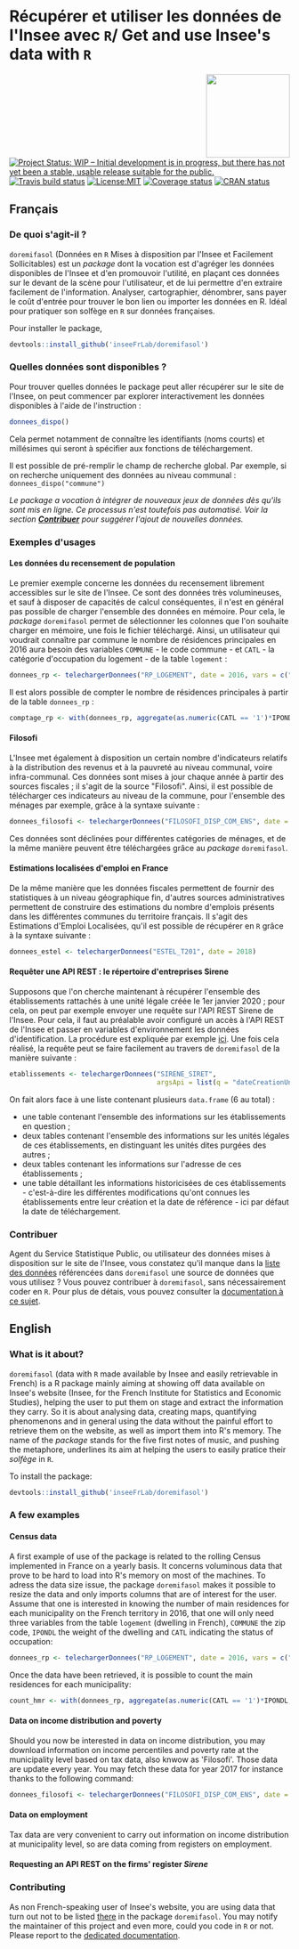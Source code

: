 # Récupérer et utiliser les données de l'Insee avec `R`/ Get and use Insee's data with `R`

<img src="https://github.com/inseeFrLab/doremifasol/raw/master/inst/sticker/hex_logo_v2.png" width="150" height="150" align="right"/>

<!-- badges: start -->
[![Project Status: WIP – Initial development is in progress, but there has not yet been a stable, usable release suitable for the public.](https://www.repostatus.org/badges/latest/wip.svg)](https://www.repostatus.org/#wip)
[![Travis build status](https://travis-ci.org/InseeFrLab/DoReMIFaSol.svg?branch=master)](https://travis-ci.org/inseeFrLab/doremifasol)
[![License:MIT](https://img.shields.io/badge/License-MIT-yellow.svg)](https://opensource.org/licenses/MIT)
[![Coverage status](https://codecov.io/gh/InseeFrLab/DoReMIFaSol/branch/master/graph/badge.svg?token=FM7HW4DSW5)](https://codecov.io/gh/InseeFrLab/DoReMIFaSol)
[![CRAN status](https://www.r-pkg.org/badges/version/doremifasol)](https://cran.r-project.org/package=doremifasol)
<!-- badges: end -->

## Français

### De quoi s'agit-il ?

`doremifasol` (Données en `R` Mises à disposition par l'Insee et Facilement Sollicitables) est un _package_ dont la vocation est d'agréger les données disponibles de l'Insee et d'en promouvoir l'utilité, en plaçant ces données sur le devant de la scène pour l'utilisateur, et de lui permettre d'en extraire facilement de l'information. Analyser, cartographier, dénombrer, sans payer le coût d'entrée pour trouver le bon lien ou importer les données en R. Idéal pour pratiquer son solfège en `R` sur données françaises.

Pour installer le package,

```r
devtools::install_github('inseeFrLab/doremifasol')
```

### Quelles données sont disponibles ?

Pour trouver quelles données le package peut aller récupérer sur le site de l'Insee, on peut commencer par explorer interactivement les données disponibles à l'aide de l'instruction :
```r
donnees_dispo()
```

Cela permet notamment de connaître les identifiants (noms courts) et millésimes qui seront à spécifier aux fonctions de téléchargement.

Il est possible de pré-remplir le champ de recherche global. Par exemple, si on recherche uniquement des données au niveau communal : `donnees_dispo("commune")
`

_Le package a vocation à intégrer de nouveaux jeux de données dès qu'ils sont mis en ligne. Ce processus n'est toutefois pas automatisé. Voir la section **<a href=#contribuer>Contribuer</a>** pour suggérer l'ajout de nouvelles données._

### Exemples d'usages

#### Les données du recensement de population

Le premier exemple concerne les données du recensement librement accessibles sur le site de l'Insee. Ce sont des données très volumineuses, et sauf à disposer de capacités de calcul conséquentes, il n'est en général pas possible de charger l'ensemble des données en mémoire. Pour cela, le _package_ `doremifasol` permet de sélectionner les colonnes que l'on souhaite charger en mémoire, une fois le fichier téléchargé. Ainsi, un utilisateur qui voudrait connaître par commune le nombre de résidences principales en 2016 aura besoin des variables `COMMUNE` - le code commune - et `CATL` - la catégorie d'occupation du logement - de la table `logement` :

```r
donnees_rp <- telechargerDonnees("RP_LOGEMENT", date = 2016, vars = c("COMMUNE", "IPONDL", "CATL"))
```

Il est alors possible de compter le nombre de résidences principales à partir de la table `donnees_rp` :

```r
comptage_rp <- with(donnees_rp, aggregate(as.numeric(CATL == '1')*IPONDL, list(COMMUNE), sum))
```

#### Filosofi

L'Insee met également à disposition un certain nombre d'indicateurs relatifs à la distribution des revenus et à la pauvreté au niveau communal, voire infra-communal. Ces données sont mises à jour chaque année à partir des sources fiscales ; il s'agit de la source "Filosofi". Ainsi, il est possible de télécharger ces indicateurs au niveau de la commune, pour l'ensemble des ménages par exemple, grâce à la syntaxe suivante :

```r
donnees_filosofi <- telechargerDonnees("FILOSOFI_DISP_COM_ENS", date = 2017)
```

Ces données sont déclinées pour différentes catégories de ménages, et de la même manière peuvent être téléchargées grâce au _package_ `doremifasol`.

#### Estimations localisées d'emploi en France

De la même manière que les données fiscales permettent de fournir des statistiques à un niveau géographique fin, d'autres sources administratives permettent de construire des estimations du nombre d'emplois présents dans les différentes communes du territoire français. Il s'agit des Estimations d'Emploi Localisées, qu'il est possible de récupérer en `R` grâce à la syntaxe suivante :

```r
donnees_estel <- telechargerDonnees("ESTEL_T201", date = 2018)
```

#### Requêter une API REST : le répertoire d'entreprises Sirene

Supposons que l'on cherche maintenant à récupérer l'ensemble des établissements rattachés à une unité légale créée le 1er janvier 2020 ; pour cela, on peut par exemple envoyer une requête sur l'API REST Sirene de l'Insee. Pour cela, il faut au préalable avoir configuré un accès à l'API REST de l'Insee et passer en variables d'environnement les données d'identification. La procédure est expliquée par exemple [ici](https://github.com/InseeFrLab/apinsee#exemple). Une fois cela réalisé, la requête peut se faire facilement au travers de `doremifasol` de la manière suivante :

```r
etablissements <- telechargerDonnees("SIRENE_SIRET", 
                                     argsApi = list(q = "dateCreationUniteLegale:2020-01-01"))
```

On fait alors face à une liste contenant plusieurs `data.frame` (6 au total) :
* une table contenant l'ensemble des informations sur les établissements en question ;
* deux tables contenant l'ensemble des informations sur les unités légales de ces établissements, en distinguant les unités dites purgées des autres ;
* deux tables contenant les informations sur l'adresse de ces établissements ;
* une table détaillant les informations historicisées de ces établissements - c'est-à-dire les différentes modifications qu'ont connues les établissements entre leur création et la date de référence - ici par défaut la date de téléchargement.

### Contribuer

Agent du Service Statistique Public, ou utilisateur des données mises à disposition sur le site de l'Insee, vous constatez qu'il manque dans la [liste des données](https://github.com/pierre-lamarche/DoReMIFaSol/blob/master/data-raw/liste_donnees.csv) référencées dans `doremifasol` une source de données que vous utilisez ? Vous pouvez contribuer à `doremifasol`, sans nécessairement coder en `R`. Pour plus de détais, vous pouvez consulter la [documentation à ce sujet](https://github.com/pierre-lamarche/DoReMIFaSol/blob/master/CONTRIBUTING.md).


## English

### What is it about?

`doremifasol` (data with `R` made available by Insee and easily retrievable in French) is a R package mainly aiming at showing off data available on Insee's website (Insee, for the French Institute for Statistics and Economic Studies), helping the user to put them on stage and extract the information they carry. So it is about analysing data, creating maps, quantifying phenomenons and in general using the data without the painful effort to retrieve them on the website, as well as import them into R's memory. The name of the _package_ stands for the five first notes of music, and pushing the metaphore, underlines its aim at helping the users to easily pratice their _solfège_ in `R`.

To install the package:

```r
devtools::install_github('inseeFrLab/doremifasol')
```

### A few examples

#### Census data

A first example of use of the package is related to the rolling Census implemented in France on a yearly basis. It concerns voluminous data that prove to be hard to load into R's memory on most of the machines. To adress the data size issue, the package `doremifasol` makes it possible to resize the data and only imports columns that are of interest for the user. Assume that one is interested in knowing the number of main residences for each municipality on the French territory in 2016, that one will only need three variables from the table `logement` (dwelling in French), `COMMUNE` the zip code, `IPONDL` the weight of the dwelling and `CATL` indicating the status of occupation:

```r
donnees_rp <- telechargerDonnees("RP_LOGEMENT", date = 2016, vars = c("COMMUNE", "IPONDL", "CATL"))
```

Once the data have been retrieved, it is possible to count the main residences for each municipality:

```r
count_hmr <- with(donnees_rp, aggregate(as.numeric(CATL == '1')*IPONDL, list(COMMUNE), sum))
```

#### Data on income distribution and poverty

Should you now be interested in data on income distribution, you may download information on income percentiles and poverty rate at the municipality level based on tax data, also knwow as 'Filosofi'. Those data are update every year. You may fetch these data for year 2017 for instance thanks to the following command:

```r
donnees_filosofi <- telechargerDonnees("FILOSOFI_DISP_COM_ENS", date = 2017)
```

#### Data on employment

Tax data are very convenient to carry out information on income distribution at municipality level, so are data coming from registers on employment.

#### Requesting an API REST on the firms' register _Sirene_


### Contributing

As non French-speaking user of Insee's website, you are using data that turn out not to be listed [there](https://github.com/pierre-lamarche/DoReMIFaSol/blob/master/data-raw/liste_donnees.csv) in the package `doremifasol`. You may notify the maintainer of this project and even more, could you code in `R` or not. Please report to the [dedicated documentation](https://github.com/pierre-lamarche/DoReMIFaSol/blob/master/CONTRIBUTING.md).
